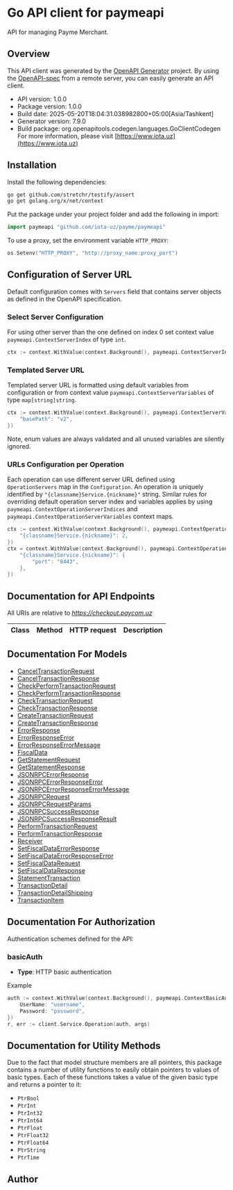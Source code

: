 # Go API client for paymeapi

API for managing Payme Merchant.

## Overview
This API client was generated by the [OpenAPI Generator](https://openapi-generator.tech) project.  By using the [OpenAPI-spec](https://www.openapis.org/) from a remote server, you can easily generate an API client.

- API version: 1.0.0
- Package version: 1.0.0
- Build date: 2025-05-20T18:04:31.038982800+05:00[Asia/Tashkent]
- Generator version: 7.9.0
- Build package: org.openapitools.codegen.languages.GoClientCodegen
For more information, please visit [https://www.iota.uz](https://www.iota.uz)

## Installation

Install the following dependencies:

```sh
go get github.com/stretchr/testify/assert
go get golang.org/x/net/context
```

Put the package under your project folder and add the following in import:

```go
import paymeapi "github.com/iota-uz/payme/paymeapi"
```

To use a proxy, set the environment variable `HTTP_PROXY`:

```go
os.Setenv("HTTP_PROXY", "http://proxy_name:proxy_port")
```

## Configuration of Server URL

Default configuration comes with `Servers` field that contains server objects as defined in the OpenAPI specification.

### Select Server Configuration

For using other server than the one defined on index 0 set context value `paymeapi.ContextServerIndex` of type `int`.

```go
ctx := context.WithValue(context.Background(), paymeapi.ContextServerIndex, 1)
```

### Templated Server URL

Templated server URL is formatted using default variables from configuration or from context value `paymeapi.ContextServerVariables` of type `map[string]string`.

```go
ctx := context.WithValue(context.Background(), paymeapi.ContextServerVariables, map[string]string{
	"basePath": "v2",
})
```

Note, enum values are always validated and all unused variables are silently ignored.

### URLs Configuration per Operation

Each operation can use different server URL defined using `OperationServers` map in the `Configuration`.
An operation is uniquely identified by `"{classname}Service.{nickname}"` string.
Similar rules for overriding default operation server index and variables applies by using `paymeapi.ContextOperationServerIndices` and `paymeapi.ContextOperationServerVariables` context maps.

```go
ctx := context.WithValue(context.Background(), paymeapi.ContextOperationServerIndices, map[string]int{
	"{classname}Service.{nickname}": 2,
})
ctx = context.WithValue(context.Background(), paymeapi.ContextOperationServerVariables, map[string]map[string]string{
	"{classname}Service.{nickname}": {
		"port": "8443",
	},
})
```

## Documentation for API Endpoints

All URIs are relative to *https://checkout.paycom.uz*

Class | Method | HTTP request | Description
------------ | ------------- | ------------- | -------------


## Documentation For Models

 - [CancelTransactionRequest](docs/CancelTransactionRequest.md)
 - [CancelTransactionResponse](docs/CancelTransactionResponse.md)
 - [CheckPerformTransactionRequest](docs/CheckPerformTransactionRequest.md)
 - [CheckPerformTransactionResponse](docs/CheckPerformTransactionResponse.md)
 - [CheckTransactionRequest](docs/CheckTransactionRequest.md)
 - [CheckTransactionResponse](docs/CheckTransactionResponse.md)
 - [CreateTransactionRequest](docs/CreateTransactionRequest.md)
 - [CreateTransactionResponse](docs/CreateTransactionResponse.md)
 - [ErrorResponse](docs/ErrorResponse.md)
 - [ErrorResponseError](docs/ErrorResponseError.md)
 - [ErrorResponseErrorMessage](docs/ErrorResponseErrorMessage.md)
 - [FiscalData](docs/FiscalData.md)
 - [GetStatementRequest](docs/GetStatementRequest.md)
 - [GetStatementResponse](docs/GetStatementResponse.md)
 - [JSONRPCErrorResponse](docs/JSONRPCErrorResponse.md)
 - [JSONRPCErrorResponseError](docs/JSONRPCErrorResponseError.md)
 - [JSONRPCErrorResponseErrorMessage](docs/JSONRPCErrorResponseErrorMessage.md)
 - [JSONRPCRequest](docs/JSONRPCRequest.md)
 - [JSONRPCRequestParams](docs/JSONRPCRequestParams.md)
 - [JSONRPCSuccessResponse](docs/JSONRPCSuccessResponse.md)
 - [JSONRPCSuccessResponseResult](docs/JSONRPCSuccessResponseResult.md)
 - [PerformTransactionRequest](docs/PerformTransactionRequest.md)
 - [PerformTransactionResponse](docs/PerformTransactionResponse.md)
 - [Receiver](docs/Receiver.md)
 - [SetFiscalDataErrorResponse](docs/SetFiscalDataErrorResponse.md)
 - [SetFiscalDataErrorResponseError](docs/SetFiscalDataErrorResponseError.md)
 - [SetFiscalDataRequest](docs/SetFiscalDataRequest.md)
 - [SetFiscalDataResponse](docs/SetFiscalDataResponse.md)
 - [StatementTransaction](docs/StatementTransaction.md)
 - [TransactionDetail](docs/TransactionDetail.md)
 - [TransactionDetailShipping](docs/TransactionDetailShipping.md)
 - [TransactionItem](docs/TransactionItem.md)


## Documentation For Authorization


Authentication schemes defined for the API:
### basicAuth

- **Type**: HTTP basic authentication

Example

```go
auth := context.WithValue(context.Background(), paymeapi.ContextBasicAuth, paymeapi.BasicAuth{
	UserName: "username",
	Password: "password",
})
r, err := client.Service.Operation(auth, args)
```


## Documentation for Utility Methods

Due to the fact that model structure members are all pointers, this package contains
a number of utility functions to easily obtain pointers to values of basic types.
Each of these functions takes a value of the given basic type and returns a pointer to it:

* `PtrBool`
* `PtrInt`
* `PtrInt32`
* `PtrInt64`
* `PtrFloat`
* `PtrFloat32`
* `PtrFloat64`
* `PtrString`
* `PtrTime`

## Author


